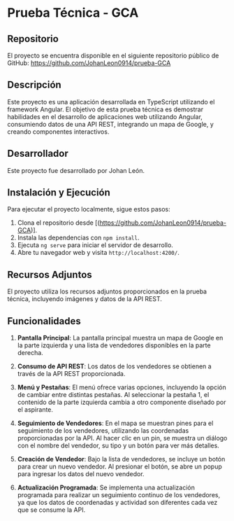 # Prueba Técnica - GCA

## Repositorio

El proyecto se encuentra disponible en el siguiente repositorio público de GitHub: https://github.com/JohanLeon0914/prueba-GCA

## Descripción

Este proyecto es una aplicación desarrollada en TypeScript utilizando el framework Angular. El objetivo de esta prueba técnica es demostrar habilidades en el desarrollo de aplicaciones web utilizando Angular, consumiendo datos de una API REST, integrando un mapa de Google, y creando componentes interactivos.

## Desarrollador

Este proyecto fue desarrollado por Johan León.

## Instalación y Ejecución

Para ejecutar el proyecto localmente, sigue estos pasos:

1. Clona el repositorio desde [(https://github.com/JohanLeon0914/prueba-GCA)].
2. Instala las dependencias con `npm install`.
3. Ejecuta `ng serve` para iniciar el servidor de desarrollo.
4. Abre tu navegador web y visita `http://localhost:4200/`.

## Recursos Adjuntos

El proyecto utiliza los recursos adjuntos proporcionados en la prueba técnica, incluyendo imágenes y datos de la API REST.

## Funcionalidades

1. **Pantalla Principal**: La pantalla principal muestra un mapa de Google en la parte izquierda y una lista de vendedores disponibles en la parte derecha.
   
2. **Consumo de API REST**: Los datos de los vendedores se obtienen a través de la API REST proporcionada.
   
3. **Menú y Pestañas**: El menú ofrece varias opciones, incluyendo la opción de cambiar entre distintas pestañas. Al seleccionar la pestaña 1, el contenido de la parte izquierda cambia a otro componente diseñado por el aspirante.
   
4. **Seguimiento de Vendedores**: En el mapa se muestran pines para el seguimiento de los vendedores, utilizando las coordenadas proporcionadas por la API. Al hacer clic en un pin, se muestra un diálogo con el nombre del vendedor, su tipo y un botón para ver más detalles.
   
5. **Creación de Vendedor**: Bajo la lista de vendedores, se incluye un botón para crear un nuevo vendedor. Al presionar el botón, se abre un popup para ingresar los datos del nuevo vendedor.
   
6. **Actualización Programada**: Se implementa una actualización programada para realizar un seguimiento continuo de los vendedores, ya que los datos de coordenadas y actividad son diferentes cada vez que se consume la API.

